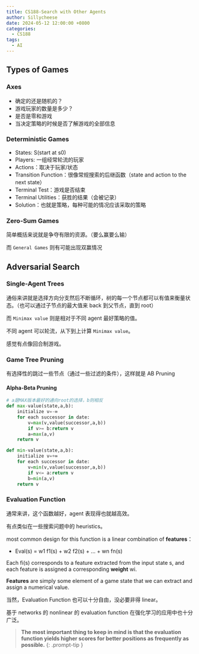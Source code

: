 ```yaml
---
title: CS188-Search with Other Agents
author: Sillycheese
date: 2024-05-12 12:00:00 +0800
categories:
  - CS188
tags:
  - AI
---
```


## Types of Games

### Axes

- 确定的还是随机的？
- 游戏玩家的数量是多少？
- 是否是零和游戏
- 当决定策略的时候是否了解游戏的全部信息

### Deterministic Games

- States: S(start at s0)
- Players: 一组经常轮流的玩家
- Actions：取决于玩家/状态
- Transition Function：很像常规搜索的后继函数（state and action to the next state）
- Terminal Test：游戏是否结束
- Terminal Utilities：获胜的结果（会被记录）
- Solution：也就是策略，每种可能的情况应该采取的策略

### Zero-Sum Games

简单概括来说就是争夺有限的资源。（要么赢要么输）

而 `General Games` 则有可能出现双赢情况

## Adversarial Search

### Single-Agent Trees

通俗来讲就是选择方向分支然后不断循环，树的每一个节点都可以有值来衡量状态。（也可以通过子节点的最大值来 back 到父节点，直到 root）

而 `Minimax value` 则是相对于不同 agent 最好策略的值。

不同 agent 可以轮流，从下到上计算 `Minimax value`。

感觉有点像回合制游戏。

### Game Tree Pruning

有选择性的跳过一些节点（通过一些过滤的条件），这样就是 AB Pruning

#### Alpha-Beta Pruning

```python
# a是MAX版本最好的通向root的选择，b则相反
def max-value(state,a,b):
    initialize v=-∞
    for each successor in date:
        v=max(v,value(successor,a,b))
        if v>= b:return v
    	a=max(a,v)
    return v

def min-value(state,a,b):
    initialize v=+∞
    for each successor in date:
        v=min(v,value(successor,a,b))
        if v<= a:return v
    	b=min(a,v)
    return v

```

### Evaluation Function

通常来讲，这个函数越好，agent 表现得也就越高效。

有点类似在一些搜索问题中的 heuristics。

most common design for this function is a linear combination of **features**：

- Eval(s) = w1 f1(s) + w2 f2(s) + ... + wn fn(s)

Each fi(s) corresponds to a feature extracted from the input state s, and each feature is assigned a corresponding **weight** wi.

**Features** are simply some element of a game state that we can extract and assign a numerical value.

当然，Evaluation Function 也可以十分自由，没必要非得 linear。

基于 networks 的 nonlinear 的 evaluation function 在强化学习的应用中也十分广泛。

> **The most important thing to keep in mind is that the evaluation function yields higher scores for better positions as frequently as possible.** 
{: .prompt-tip }

